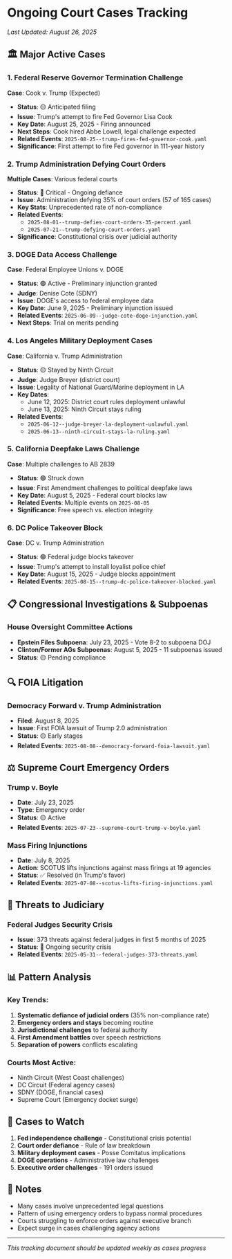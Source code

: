 # Ongoing Court Cases Tracking

*Last Updated: August 26, 2025*

## 🏛️ Major Active Cases

### 1. Federal Reserve Governor Termination Challenge
**Case**: Cook v. Trump (Expected)
- **Status**: 🟡 Anticipated filing
- **Issue**: Trump's attempt to fire Fed Governor Lisa Cook
- **Key Date**: August 25, 2025 - Firing announced
- **Next Steps**: Cook hired Abbe Lowell, legal challenge expected
- **Related Events**: `2025-08-25--trump-fires-fed-governor-cook.yaml`
- **Significance**: First attempt to fire Fed governor in 111-year history

### 2. Trump Administration Defying Court Orders
**Multiple Cases**: Various federal courts
- **Status**: 🔴 Critical - Ongoing defiance
- **Issue**: Administration defying 35% of court orders (57 of 165 cases)
- **Key Stats**: Unprecedented rate of non-compliance
- **Related Events**: 
  - `2025-08-01--trump-defies-court-orders-35-percent.yaml`
  - `2025-07-21--trump-defying-court-orders.yaml`
- **Significance**: Constitutional crisis over judicial authority

### 3. DOGE Data Access Challenge
**Case**: Federal Employee Unions v. DOGE
- **Status**: 🟢 Active - Preliminary injunction granted
- **Judge**: Denise Cote (SDNY)
- **Issue**: DOGE's access to federal employee data
- **Key Date**: June 9, 2025 - Preliminary injunction issued
- **Related Events**: `2025-06-09--judge-cote-doge-injunction.yaml`
- **Next Steps**: Trial on merits pending

### 4. Los Angeles Military Deployment Cases
**Case**: California v. Trump Administration
- **Status**: 🟡 Stayed by Ninth Circuit
- **Judge**: Judge Breyer (district court)
- **Issue**: Legality of National Guard/Marine deployment in LA
- **Key Dates**:
  - June 12, 2025: District court rules deployment unlawful
  - June 13, 2025: Ninth Circuit stays ruling
- **Related Events**: 
  - `2025-06-12--judge-breyer-la-deployment-unlawful.yaml`
  - `2025-06-13--ninth-circuit-stays-la-ruling.yaml`

### 5. California Deepfake Laws Challenge
**Case**: Multiple challenges to AB 2839
- **Status**: 🟢 Struck down
- **Issue**: First Amendment challenges to political deepfake laws
- **Key Date**: August 5, 2025 - Federal court blocks law
- **Related Events**: Multiple events on `2025-08-05`
- **Significance**: Free speech vs. election integrity

### 6. DC Police Takeover Block
**Case**: DC v. Trump Administration
- **Status**: 🟢 Federal judge blocks takeover
- **Issue**: Trump's attempt to install loyalist police chief
- **Key Date**: August 15, 2025 - Judge blocks appointment
- **Related Events**: `2025-08-15--trump-dc-police-takeover-blocked.yaml`

## 📋 Congressional Investigations & Subpoenas

### House Oversight Committee Actions
- **Epstein Files Subpoena**: July 23, 2025 - Vote 8-2 to subpoena DOJ
- **Clinton/Former AGs Subpoenas**: August 5, 2025 - 11 subpoenas issued
- **Status**: 🟡 Pending compliance

## 🔍 FOIA Litigation

### Democracy Forward v. Trump Administration
- **Filed**: August 8, 2025
- **Issue**: First FOIA lawsuit of Trump 2.0 administration
- **Status**: 🟡 Early stages
- **Related Events**: `2025-08-08--democracy-forward-foia-lawsuit.yaml`

## ⚖️ Supreme Court Emergency Orders

### Trump v. Boyle
- **Date**: July 23, 2025
- **Type**: Emergency order
- **Status**: 🟡 Active
- **Related Events**: `2025-07-23--supreme-court-trump-v-boyle.yaml`

### Mass Firing Injunctions
- **Date**: July 8, 2025
- **Action**: SCOTUS lifts injunctions against mass firings at 19 agencies
- **Status**: ✅ Resolved (in Trump's favor)
- **Related Events**: `2025-07-08--scotus-lifts-firing-injunctions.yaml`

## 🚨 Threats to Judiciary

### Federal Judges Security Crisis
- **Issue**: 373 threats against federal judges in first 5 months of 2025
- **Status**: 🔴 Ongoing security crisis
- **Related Events**: `2025-05-31--federal-judges-373-threats.yaml`

## 📊 Pattern Analysis

### Key Trends:
1. **Systematic defiance of judicial orders** (35% non-compliance rate)
2. **Emergency orders and stays** becoming routine
3. **Jurisdictional challenges** to federal authority
4. **First Amendment battles** over speech restrictions
5. **Separation of powers** conflicts escalating

### Courts Most Active:
- Ninth Circuit (West Coast challenges)
- DC Circuit (Federal agency cases)
- SDNY (DOGE, financial cases)
- Supreme Court (Emergency docket surge)

## 🔄 Cases to Watch

1. **Fed independence challenge** - Constitutional crisis potential
2. **Court order defiance** - Rule of law breakdown
3. **Military deployment cases** - Posse Comitatus implications
4. **DOGE operations** - Administrative law challenges
5. **Executive order challenges** - 191 orders issued

## 📝 Notes

- Many cases involve unprecedented legal questions
- Pattern of using emergency orders to bypass normal procedures
- Courts struggling to enforce orders against executive branch
- Expect surge in cases challenging agency actions

---
*This tracking document should be updated weekly as cases progress*